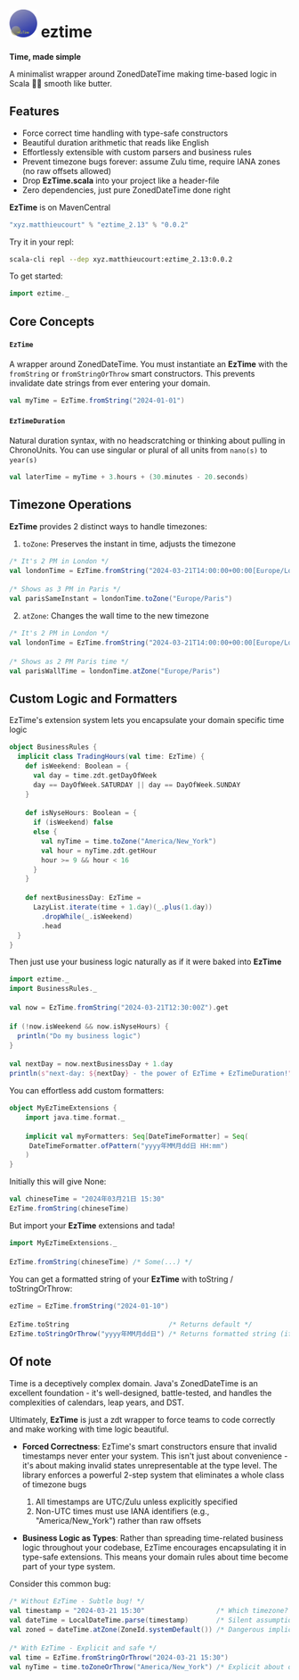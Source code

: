 # <img src="pix/eztime.png" width="50"> eztime

**Time, made simple**

A minimalist wrapper around ZonedDateTime making time-based logic in Scala 🧈✨ smooth like butter.


## Features
- Force correct time handling with type-safe constructors
- Beautiful duration arithmetic that reads like English
- Effortlessly extensible with custom parsers and business rules
- Prevent timezone bugs forever: assume Zulu time, require IANA zones (no raw offsets allowed)
- Drop **EzTime.scala** into your project like a header-file
- Zero dependencies, just pure ZonedDateTime done right

**EzTime** is on MavenCentral
```scala
"xyz.matthieucourt" % "eztime_2.13" % "0.0.2"
```

Try it in your repl:
```bash
scala-cli repl --dep xyz.matthieucourt:eztime_2.13:0.0.2
```

To get started:

```scala
import eztime._
```


## Core Concepts
#### `EzTime`  
A wrapper around ZonedDateTime. You must instantiate an **EzTime** with the `fromString` or `fromStringOrThrow` smart constructors. This prevents invalidate date strings from ever entering your domain.
```scala
val myTime = EzTime.fromString("2024-01-01")
```

#### `EzTimeDuration`
Natural duration syntax, with no headscratching or thinking about pulling in ChronoUnits. You can use singular or plural of all units from `nano(s)` to `year(s)`
```scala
val laterTime = myTime + 3.hours + (30.minutes - 20.seconds)
```

## Timezone Operations
**EzTime** provides 2 distinct ways to handle timezones:
1. `toZone`: Preserves the instant in time, adjusts the timezone

```scala
/* It's 2 PM in London */
val londonTime = EzTime.fromString("2024-03-21T14:00:00+00:00[Europe/London]").get

/* Shows as 3 PM in Paris */
val parisSameInstant = londonTime.toZone("Europe/Paris")
```

2. `atZone`: Changes the wall time to the new timezone
```scala
/* It's 2 PM in London */
val londonTime = EzTime.fromString("2024-03-21T14:00:00+00:00[Europe/London]").get

/* Shows as 2 PM Paris time */
val parisWallTime = londonTime.atZone("Europe/Paris")
```

## Custom Logic and Formatters
EzTime's extension system lets you encapsulate your domain specific time logic

```scala
object BusinessRules {
  implicit class TradingHours(val time: EzTime) {
    def isWeekend: Boolean = {
      val day = time.zdt.getDayOfWeek
      day == DayOfWeek.SATURDAY || day == DayOfWeek.SUNDAY
    }
    
    def isNyseHours: Boolean = {
      if (isWeekend) false 
      else {
        val nyTime = time.toZone("America/New_York")
        val hour = nyTime.zdt.getHour
        hour >= 9 && hour < 16
      }
    }
    
    def nextBusinessDay: EzTime = 
      LazyList.iterate(time + 1.day)(_.plus(1.day))
        .dropWhile(_.isWeekend)
        .head
  }
}
```

Then just use your business logic naturally as if it were baked into **EzTime**
```scala
import eztime._
import BusinessRules._

val now = EzTime.fromString("2024-03-21T12:30:00Z").get

if (!now.isWeekend && now.isNyseHours) {
  println("Do my business logic")
}

val nextDay = now.nextBusinessDay + 1.day
println(s"next-day: ${nextDay} - the power of EzTime + EzTimeDuration!")
```

You can effortless add custom formatters:
```scala
object MyEzTimeExtensions {
    import java.time.format._

    implicit val myFormatters: Seq[DateTimeFormatter] = Seq(
     DateTimeFormatter.ofPattern("yyyy年MM月dd日 HH:mm")
    )
}
```
Initially this will give None:
```scala
val chineseTime = "2024年03月21日 15:30"
EzTime.fromString(chineseTime)
```
But import your **EzTime** extensions and tada!
```scala
import MyEzTimeExtensions._

EzTime.fromString(chineseTime) /* Some(...) */
```

You can get a formatted string of your **EzTime** with toString / toStringOrThrow:
```scala
ezTime = EzTime.fromString("2024-01-10")

EzTime.toString                         /* Returns default */
EzTime.toStringOrThrow("yyyy年MM月dd日") /* Returns formatted string (if format is valid) */
```

## Of note
Time is a deceptively complex domain. Java's ZonedDateTime is an excellent foundation - it's well-designed, battle-tested, and handles the complexities of calendars, leap years, and DST. 

Ultimately, **EzTime** is just a zdt wrapper to force teams to code correctly and make working with time logic beautiful.

- **Forced Correctness**: EzTime's smart constructors ensure that invalid timestamps never enter your system. This isn't just about convenience - it's about making invalid states unrepresentable at the type level. The library enforces a powerful 2-step system that eliminates a whole class of timezone bugs
    1. All timestamps are UTC/Zulu unless explicitly specified
    2. Non-UTC times must use IANA identifiers (e.g., "America/New_York") rather than raw offsets

- **Business Logic as Types**: Rather than spreading time-related business logic throughout your codebase, EzTime encourages encapsulating it in type-safe extensions. This means your domain rules about time become part of your type system.

Consider this common bug:
```scala
/* Without EzTime - Subtle bug! */
val timestamp = "2024-03-21 15:30"                  /* Which timezone? Server time? UTC? User's local time */
val dateTime = LocalDateTime.parse(timestamp)       /* Silent assumption about format */
val zoned = dateTime.atZone(ZoneId.systemDefault()) /* Dangerous implicit conversion */

/* With EzTime - Explicit and safe */
val time = EzTime.fromStringOrThrow("2024-03-21 15:30")
val nyTime = time.toZoneOrThrow("America/New_York") /* Explicit about our intentions */
```
